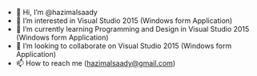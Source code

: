 - 👋 Hi, I’m @hazimalsaady
- 👀 I’m interested in Visual Studio 2015 (Windows form Application)
- 🌱 I’m currently learning Programming and Design in Visual Studio 2015 (Windows form Application)
- 💞️ I’m looking to collaborate on Visual Studio 2015 (Windows form Application)
- 📫 How to reach me (hazimalsaady@gmail.com)
<!---
hazimalsaady/hazimalsaady is a ✨ special ✨ repository because its `README.md` (this file) appears on your GitHub profile.
You can click the Preview link to take a look at your changes.
--->
